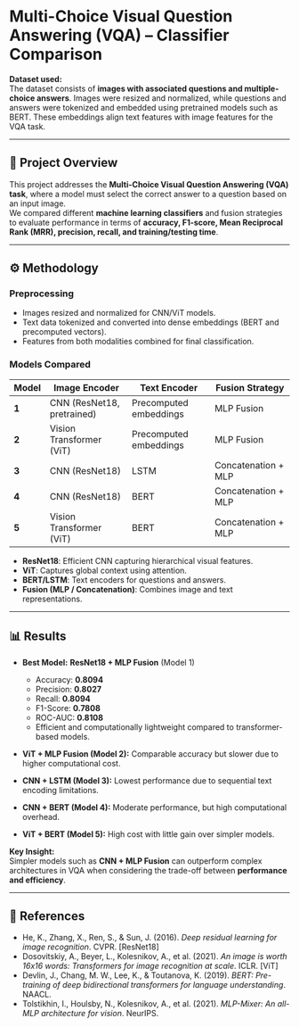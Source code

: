# Multi-Choice Visual Question Answering (VQA) – Classifier Comparison

**Dataset used:**  
The dataset consists of **images with associated questions and multiple-choice answers**. Images were resized and normalized, while questions and answers were tokenized and embedded using pretrained models such as BERT. These embeddings align text features with image features for the VQA task.

---

## 📖 Project Overview
This project addresses the **Multi-Choice Visual Question Answering (VQA) task**, where a model must select the correct answer to a question based on an input image.  
We compared different **machine learning classifiers** and fusion strategies to evaluate performance in terms of **accuracy, F1-score, Mean Reciprocal Rank (MRR), precision, recall, and training/testing time**.

---

## ⚙️ Methodology
### Preprocessing
- Images resized and normalized for CNN/ViT models.  
- Text data tokenized and converted into dense embeddings (BERT and precomputed vectors).  
- Features from both modalities combined for final classification.  

### Models Compared
| Model | Image Encoder | Text Encoder | Fusion Strategy |
|-------|---------------|--------------|----------------|
| **1** | CNN (ResNet18, pretrained) | Precomputed embeddings | MLP Fusion |
| **2** | Vision Transformer (ViT) | Precomputed embeddings | MLP Fusion |
| **3** | CNN (ResNet18) | LSTM | Concatenation + MLP |
| **4** | CNN (ResNet18) | BERT | Concatenation + MLP |
| **5** | Vision Transformer (ViT) | BERT | Concatenation + MLP |

- **ResNet18**: Efficient CNN capturing hierarchical visual features.  
- **ViT**: Captures global context using attention.  
- **BERT/LSTM**: Text encoders for questions and answers.  
- **Fusion (MLP / Concatenation)**: Combines image and text representations.  

---

## 📊 Results
- **Best Model:** **ResNet18 + MLP Fusion** (Model 1)  
  - Accuracy: **0.8094**  
  - Precision: **0.8027**  
  - Recall: **0.8094**  
  - F1-Score: **0.7808**  
  - ROC-AUC: **0.8108**  
  - Efficient and computationally lightweight compared to transformer-based models.  

- **ViT + MLP Fusion (Model 2):** Comparable accuracy but slower due to higher computational cost.  
- **CNN + LSTM (Model 3):** Lowest performance due to sequential text encoding limitations.  
- **CNN + BERT (Model 4):** Moderate performance, but high computational overhead.  
- **ViT + BERT (Model 5):** High cost with little gain over simpler models.  

**Key Insight:**  
Simpler models such as **CNN + MLP Fusion** can outperform complex architectures in VQA when considering the trade-off between **performance and efficiency**.

---

## 📌 References
- He, K., Zhang, X., Ren, S., & Sun, J. (2016). *Deep residual learning for image recognition*. CVPR. [ResNet18]  
- Dosovitskiy, A., Beyer, L., Kolesnikov, A., et al. (2021). *An image is worth 16x16 words: Transformers for image recognition at scale*. ICLR. [ViT]  
- Devlin, J., Chang, M. W., Lee, K., & Toutanova, K. (2019). *BERT: Pre-training of deep bidirectional transformers for language understanding*. NAACL.  
- Tolstikhin, I., Houlsby, N., Kolesnikov, A., et al. (2021). *MLP-Mixer: An all-MLP architecture for vision*. NeurIPS.  
